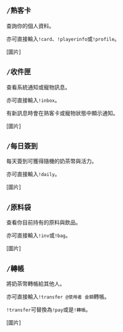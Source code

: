 ## `/熟客卡`
查詢你的個人資料。

亦可直接輸入`!card`、`!playerinfo`或`!profile`。

[圖片]

## `/收件匣`
查看系統通知或寵物訊息。

亦可直接輸入`!inbox`。

有新訊息時會在熟客卡或寵物狀態中顯示通知。

[圖片]

## `/每日簽到`
每天簽到可獲得隨機的奶茶幣與活力。

亦可直接輸入`!daily`。

[圖片]

## `/原料袋`
查看你目前持有的原料與飲品。

亦可直接輸入`!inv`或`!bag`。

[圖片]

## `/轉帳`
將奶茶幣轉帳給其他人。

亦可直接輸入`!transfer @使用者 金額`轉帳。

`!transfer`可替換為`!pay`或是`!轉帳`。

[圖片]

